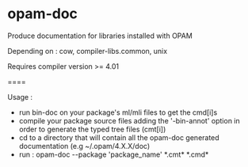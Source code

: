 opam-doc
=========

Produce documentation for libraries installed with OPAM

Depending on : cow, compiler-libs.common, unix

Requires compiler version >= 4.01

==== 

Usage : 
- run bin-doc on your package's ml/mli files to get the cmd[i]s
- compile your package source files adding the '-bin-annot' option in order to generate the typed tree files (cmt[i]) 
- cd to a directory that will contain all the opam-doc generated documentation (e.g ~/.opam/4.X.X/doc)
- run : opam-doc --package 'package_name' \*.cmt* \*.cmd*
